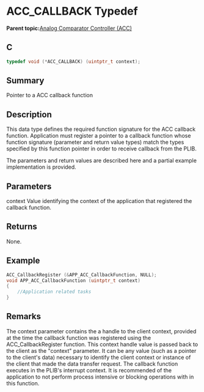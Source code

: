 # ACC\_CALLBACK Typedef

**Parent topic:**[Analog Comparator Controller \(ACC\)](GUID-113695BA-6EDE-4E03-83C0-A23EE4A11753.md)

## C

```c
typedef void (*ACC_CALLBACK) (uintptr_t context);

```

## Summary

Pointer to a ACC callback function

## Description

This data type defines the required function signature for the ACC callback function. Application must register a pointer to a callback function whose function signature \(parameter and return value types\) match the types specified by this function pointer in order to receive callback from the PLIB.

The parameters and return values are described here and a partial example implementation is provided.

## Parameters

context Value identifying the context of the application that registered the callback function.

## Returns

None.

## Example

```c
ACC_CallbackRegister (&APP_ACC_CallbackFunction, NULL);
void APP_ACC_CallbackFunction (uintptr_t context)
{
    //Application related tasks
}
```

## Remarks

The context parameter contains the a handle to the client context, provided at the time the callback function was registered using the ACC\_CallbackRegister function. This context handle value is passed back to the client as the "context" parameter. It can be any value \(such as a pointer to the client's data\) necessary to identify the client context or instance of the client that made the data transfer request. The callback function executes in the PLIB's interrupt context. It is recommended of the application to not perform process intensive or blocking operations with in this function.

